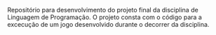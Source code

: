 Repositório para desenvolvimento do projeto final da disciplina de Linguagem de Programação. O projeto consta com o código para a excecução de um jogo desenvolvido durante o decorrer da disciplina.
